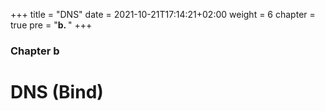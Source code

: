 +++
title = "DNS"
date = 2021-10-21T17:14:21+02:00
weight = 6
chapter = true
pre = "<b>b. </b>"
+++

### Chapter b

# DNS (Bind)


